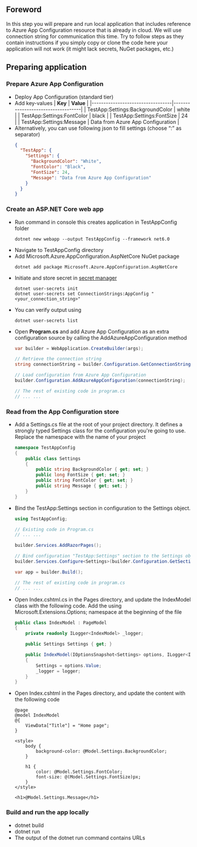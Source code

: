 ## Foreword

In this step you will prepare and run local application that includes reference to Azure App Configuration resource that is already in cloud. We will use connection string for communication this time. Try to follow steps as they contain instructions if you simply copy or clone the code here your application will not work (it might lack secrets, NuGet packages, etc.) 

## Preparing application

### Prepare Azure App Configuration
  - Deploy App Configuration (standard tier)
  - Add key-values
    | **Key**                          | **Value**                         |
    |----------------------------------|-----------------------------------|
    | TestApp:Settings:BackgroundColor | white                             |
    | TestApp:Settings:FontColor       | black                             |
    | TestApp:Settings:FontSize        | 24                                |
    | TestApp:Settings:Message         | Data from Azure App Configuration |
   - Alternatively, you can use following json to fill settings (choose “:” as separator)
      ```json
      {
        "TestApp": {
          "Settings": {
            "BackgroundColor": "White",
            "FontColor": "Black",
            "FontSize": 24,
            "Message": "Data from Azure App Configuration"
          }
        }
      }
      ```

### Create an ASP.NET Core web app

  - Run command in console this creates application in TestAppConfig folder  
    ```
    dotnet new webapp --output TestAppConfig --framework net6.0
    ```
  - Navigate to TestAppConfig directory
  - Add Microsoft.Azure.AppConfiguration.AspNetCore NuGet package  
    ```
    dotnet add package Microsoft.Azure.AppConfiguration.AspNetCore
    ```
  - Initiate and store secret in [secret manager](https://learn.microsoft.com/en-us/aspnet/core/security/app-secrets?view=aspnetcore-7.0&tabs=windows#secret-manager)  
    ```
    dotnet user-secrets init
    dotnet user-secrets set ConnectionStrings:AppConfig "<your_connection_string>"
    ```
  - You can verify output using
    ```
    dotnet user-secrets list
    ```
  - Open **Program.cs** and add Azure App Configuration as an extra configuration source by calling the AddAzureAppConfiguration method
    ```csharp
    var builder = WebApplication.CreateBuilder(args);

    // Retrieve the connection string
    string connectionString = builder.Configuration.GetConnectionString("AppConfig");
    
    // Load configuration from Azure App Configuration
    builder.Configuration.AddAzureAppConfiguration(connectionString);
    
    // The rest of existing code in program.cs
    // ... ...
    ```

### Read from the App Configuration store

  - Add a Settings.cs file at the root of your project directory. It defines a strongly typed Settings class for the configuration you're going to use. Replace the namespace with the name of your project
    ```csharp
    namespace TestAppConfig
    {
        public class Settings
        {
            public string BackgroundColor { get; set; }
            public long FontSize { get; set; }
            public string FontColor { get; set; }
            public string Message { get; set; }
        }
    }
    ```

  - Bind the TestApp:Settings section in configuration to the Settings object.
    ```csharp
    using TestAppConfig;

    // Existing code in Program.cs
    // ... ...
    
    builder.Services.AddRazorPages();
    
    // Bind configuration "TestApp:Settings" section to the Settings object
    builder.Services.Configure<Settings>(builder.Configuration.GetSection("TestApp:Settings"));
    
    var app = builder.Build();
    
    // The rest of existing code in program.cs
    // ... ...
    ```

  - Open Index.cshtml.cs in the Pages directory, and update the IndexModel class with the following code.
    Add the using Microsoft.Extensions.Options; namespace at the beginning of the file
    ```csharp
    public class IndexModel : PageModel
    {
        private readonly ILogger<IndexModel> _logger;
    
        public Settings Settings { get; }
    
        public IndexModel(IOptionsSnapshot<Settings> options, ILogger<IndexModel> logger)
        {
            Settings = options.Value;
            _logger = logger;
        }
    }
    ```
  - Open Index.cshtml in the Pages directory, and update the content with the following code
    ```razor
    @page
    @model IndexModel
    @{
        ViewData["Title"] = "Home page";
    }
    
    <style>
        body {
            background-color: @Model.Settings.BackgroundColor;
        }
    
        h1 {
            color: @Model.Settings.FontColor;
            font-size: @(Model.Settings.FontSize)px;
        }
    </style>
    
    <h1>@Model.Settings.Message</h1>
    ```

### Build and run the app locally
  - dotnet build
  - dotnet run
  - The output of the dotnet run command contains URLs
